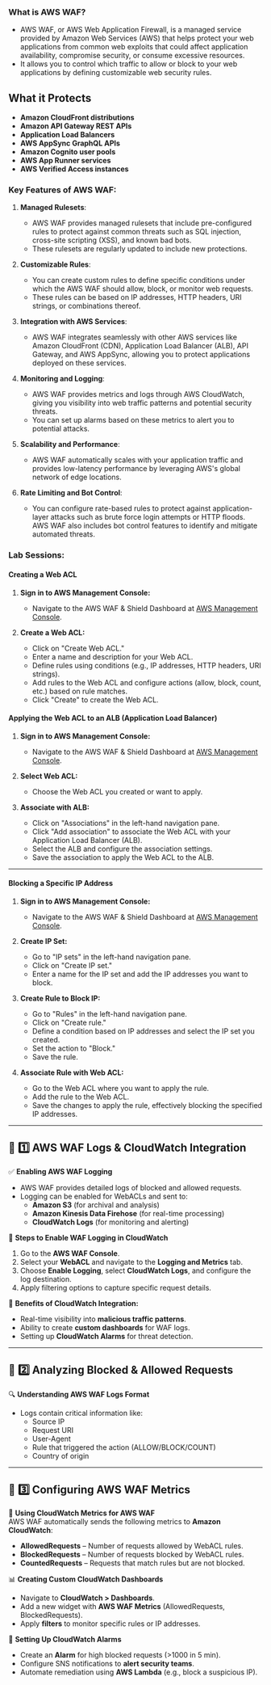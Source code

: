### What is AWS WAF?

- AWS WAF, or AWS Web Application Firewall, is a managed service provided by Amazon Web Services (AWS) that helps protect your web applications from common web exploits that could affect application availability, compromise security, or consume excessive resources.
- It allows you to control which traffic to allow or block to your web applications by defining customizable web security rules.
  
## What it Protects

- **Amazon CloudFront distributions**
- **Amazon API Gateway REST APIs**
- **Application Load Balancers**
- **AWS AppSync GraphQL APIs**
- **Amazon Cognito user pools**
- **AWS App Runner services**
- **AWS Verified Access instances**

  
### Key Features of AWS WAF:

1. **Managed Rulesets**:
   - AWS WAF provides managed rulesets that include pre-configured rules to protect against common threats such as SQL injection, cross-site scripting (XSS), and known bad bots.
   - These rulesets are regularly updated to include new protections.

2. **Customizable Rules**:
   - You can create custom rules to define specific conditions under which the AWS WAF should allow, block, or monitor web requests.
   - These rules can be based on IP addresses, HTTP headers, URI strings, or combinations thereof.

3. **Integration with AWS Services**:
   - AWS WAF integrates seamlessly with other AWS services like Amazon CloudFront (CDN), Application Load Balancer (ALB), API Gateway, and AWS AppSync, allowing you to protect applications deployed on these services.

4. **Monitoring and Logging**:
   - AWS WAF provides metrics and logs through AWS CloudWatch, giving you visibility into web traffic patterns and potential security threats.
   - You can set up alarms based on these metrics to alert you to potential attacks.

5. **Scalability and Performance**:
   - AWS WAF automatically scales with your application traffic and provides low-latency performance by leveraging AWS's global network of edge locations.

6. **Rate Limiting and Bot Control**:
   - You can configure rate-based rules to protect against application-layer attacks such as brute force login attempts or HTTP floods. AWS WAF also includes bot control features to identify and mitigate automated threats.

### Lab Sessions:

#### Creating a Web ACL

1. **Sign in to AWS Management Console:**
   - Navigate to the AWS WAF & Shield Dashboard at [AWS Management Console](https://console.aws.amazon.com/wafv2/).

2. **Create a Web ACL:**
   - Click on "Create Web ACL."
   - Enter a name and description for your Web ACL.
   - Define rules using conditions (e.g., IP addresses, HTTP headers, URI strings).
   - Add rules to the Web ACL and configure actions (allow, block, count, etc.) based on rule matches.
   - Click "Create" to create the Web ACL.

#### Applying the Web ACL to an ALB (Application Load Balancer)

1. **Sign in to AWS Management Console:**
   - Navigate to the AWS WAF & Shield Dashboard at [AWS Management Console](https://console.aws.amazon.com/wafv2/).

2. **Select Web ACL:**
   - Choose the Web ACL you created or want to apply.

3. **Associate with ALB:**
   - Click on "Associations" in the left-hand navigation pane.
   - Click "Add association" to associate the Web ACL with your Application Load Balancer (ALB).
   - Select the ALB and configure the association settings.
   - Save the association to apply the Web ACL to the ALB.
----
#### Blocking a Specific IP Address

1. **Sign in to AWS Management Console:**
   - Navigate to the AWS WAF & Shield Dashboard at [AWS Management Console](https://console.aws.amazon.com/wafv2/).

2. **Create IP Set:**
   - Go to "IP sets" in the left-hand navigation pane.
   - Click on "Create IP set."
   - Enter a name for the IP set and add the IP addresses you want to block.

3. **Create Rule to Block IP:**
   - Go to "Rules" in the left-hand navigation pane.
   - Click on "Create rule."
   - Define a condition based on IP addresses and select the IP set you created.
   - Set the action to "Block."
   - Save the rule.

4. **Associate Rule with Web ACL:**
   - Go to the Web ACL where you want to apply the rule.
   - Add the rule to the Web ACL.
   - Save the changes to apply the rule, effectively blocking the specified IP addresses.

---

## 🔹 **1️⃣ AWS WAF Logs & CloudWatch Integration**  

✅ **Enabling AWS WAF Logging**  
- AWS WAF provides detailed logs of blocked and allowed requests.  
- Logging can be enabled for WebACLs and sent to:  
  - **Amazon S3** (for archival and analysis)  
  - **Amazon Kinesis Data Firehose** (for real-time processing)  
  - **CloudWatch Logs** (for monitoring and alerting)  

🔧 **Steps to Enable WAF Logging in CloudWatch**  
1. Go to the **AWS WAF Console**.  
2. Select your **WebACL** and navigate to the **Logging and Metrics** tab.  
3. Choose **Enable Logging**, select **CloudWatch Logs**, and configure the log destination.  
4. Apply filtering options to capture specific request details.  

🚀 **Benefits of CloudWatch Integration:**  
- Real-time visibility into **malicious traffic patterns**.  
- Ability to create **custom dashboards** for WAF logs.  
- Setting up **CloudWatch Alarms** for threat detection.  

---

## 🔹 **2️⃣ Analyzing Blocked & Allowed Requests**  

🔍 **Understanding AWS WAF Logs Format**  
- Logs contain critical information like:  
  - Source IP  
  - Request URI  
  - User-Agent  
  - Rule that triggered the action (ALLOW/BLOCK/COUNT)  
  - Country of origin  

---

## 🔹 **3️⃣ Configuring AWS WAF Metrics**  

📡 **Using CloudWatch Metrics for AWS WAF**  
AWS WAF automatically sends the following metrics to **Amazon CloudWatch**:  
- **AllowedRequests** – Number of requests allowed by WebACL rules.  
- **BlockedRequests** – Number of requests blocked by WebACL rules.  
- **CountedRequests** – Requests that match rules but are not blocked.  

📊 **Creating Custom CloudWatch Dashboards**  
- Navigate to **CloudWatch > Dashboards**.  
- Add a new widget with **AWS WAF Metrics** (AllowedRequests, BlockedRequests).  
- Apply **filters** to monitor specific rules or IP addresses.  

🚨 **Setting Up CloudWatch Alarms**  
- Create an **Alarm** for high blocked requests (>1000 in 5 min).  
- Configure SNS notifications to **alert security teams**.  
- Automate remediation using **AWS Lambda** (e.g., block a suspicious IP).  
